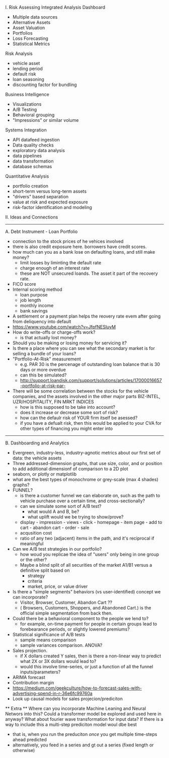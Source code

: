 I. Risk Assessing Integrated Analysis Dashboard

- Multiple data sources
- Alternative Assets
- Asset Valuation
- Portfolios
- Loss Forecasting
- Statistical Metrics

Risk Analysis

- vehicle asset
- lending period
- default risk
- loan seasoning
- discounting factor for bundling

Business Intelligence

- Visualizations
- A/B Testing
- Behavioral grouping
- "Impressions" or similar volume

Systems Integration

- API datafeed ingestion
- Data quality checks
- exploratory data analysis
- data pipelines
- data transformation
- database schemas

Quantitative Analysis

- portfolio creation
- short-term versus long-term assets
- "drivers" based separation
- value at risk and expected exposure
- risk-factor identification and modeling

II. Ideas and Connections

<hr>

A. Debt Instrument - Loan Portfolio
- connection to the stock prices of he vehices involved
- there is also credit exposure here. borrowers have credit scores.
- how much can you as a bank lose on defaulting loans, and still make money?
  - limit losses by liminting the default rate
  - charge enough of an interest rate
  - these are NOT unsecured loands. The asset it part of the recovery rate.
- FICO score
- Internal scoring method
   - loan purpose
   - job length
   - monthly income
   - bank savings
- A settlement or a payment plan helps the reovery rate evem after going from deliquency into default
- https://www.youtube.com/watch?v=JfpfNESluyM
- How do write-offs or charge-offs work?
  - is that actually lost money?
- Should you be making or losing money for servicing it?
- Is there a place where you can see what the secondary market is for selling a bundle of your loans?
- "Portfolio-At-Risk" measurement
  - e.g. PAR 30 is the percenage of outstanding loan balance that is 30 days or more overdue
  - can this be simulated?
  - http://support.loandisk.com/support/solutions/articles/17000016657-portfolio-at-risk-par-
- There will be some correlation between the stocks for the vehicle companies, and the assets involved in the other major parts BIZ-INTEL, UZR/HOSPITALITY, FIN MRKT INDICES
  - how is this supposed to be take into account?
  - does it increase or decrease some sort of risk?
  - how can the defaulr risk of YOUR firm itself be asessed?
  - if you have a defualt risk, then this would be applied to your CVA for other types of financing you might enter into 

<hr>

B. Dashboarding and Analytics
- Evergreen, industry-less, industry-agnotic metrics about our first set of data: the vehicle assets
- Three addressed-dimension graphs, that use size, color, and or position to add additional dimensionf of comparison to a 2D plot
- seaborn, or plotly or matplotlib
- what are the best types of monochrome or grey-scale (max 4 shades) graphs?
- FUNNEL?
  - is there a customer funnel we can elaborate on, such as the path to vehicle purchase over a certain time, and cross-sectionally?
  - can we simulate some sort of A/B test?
    - what would A and B, be?
    - what uplift would we be trying to show/prove?
  - display - impression - views - click - homepage - item page - add to cart - abandon cart - order - sale
  - acqusition cost
  - ratio of any two (adjacent) items in the path, and it's reciprocal if meaningful
- Can we A/B test strategies in our portfolio?
  - how woud you replicae the idea of "users" only being in one group or the other?
  - Maybe a blind split of all securities of the market A1/B1 versus a definitive split based on
    - strategy
    - criteria
    - market, price, or value driver
- Is there a "simple segments" behaviors (vs user-identified) concept we can incorporate?
  - Visitor, Browser, Customer, Abandon Cart ??
  - ( Browsers, Customers, Shoppers, and Abandoned Cart.) is the official simple segmentation from back then.
- Could there be a behavioral component to the people we lend to?
  - for example, on-time payment for people in certain groups lead to forebearance periods, or slightly lowered premiums?
- Statistical significance of A/B tests
  - sample means comparison
  - sample variances comparison. ANOVA?
- Sales projection.
  - if X dollars created Y sales, then is there a non-linear way to predict what 2X or 3X dollars would lead to?
  - would this involve time-series, or just a function of all the funnel inputs/parameters?
- ARIMA forecast
- Contribution margin
- https://medium.com/geekculture/how-to-forecast-sales-with-advertising-spend-in-r-36e6fc99760a
- Look up causal models for sales projecion/prediciton




** Extra **
Where can you incorporate Machine Leaning and Neural Networs into this?
Could a transformer model be explored and used here in anyway?
What about fourier wave transformation for input data?
If there is a way to include this a multi-step prediciton model woul dbe best
- that is, when you run the preduciton _once_ you get multiple time-steps ahead predicted
- alternatively, you feed in a series and gt out a series (fixed length or otherwise)
